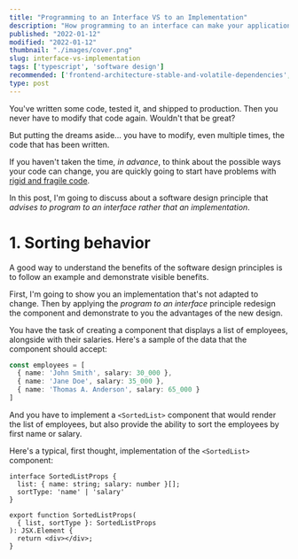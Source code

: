 ```yaml
---
title: "Programming to an Interface VS to an Implementation"
description: "How programming to an interface can make your application easier to change in the future."  
published: "2022-01-12"
modified: "2022-01-12"
thumbnail: "./images/cover.png"
slug: interface-vs-implementation
tags: ['typescript', 'software design']
recommended: ['frontend-architecture-stable-and-volatile-dependencies', 'the-art-of-writing-small-and-plain-functions']
type: post
---
```


You've written some code, tested it, and shipped to production. Then you never have to modify that code again. Wouldn't that be great?

But putting the dreams aside... you have to modify, even multiple times, the code that has been written. 

If you haven't taken the time, *in advance*, to think about the possible ways your code can change, you are quickly going to start have problems with [rigid and fragile code](https://www.excella.com/insights/top-4-symptoms-of-bad-code).  

In this post, I'm going to discuss about a software design principle that *advises to program to an interface rather that an implementation*.  

# 1. Sorting behavior

A good way to understand the benefits of the software design principles is to follow an example and demonstrate visible benefits.  

First, I'm going to show you an implementation that's not adapted to change. Then by applying the *program to an interface* principle redesign the component and demonstrate to you the advantages of the new design. 

You have the task of creating a component that displays a list of employees, alongside with their salaries. Here's a sample of the data that the component should accept:

```ts twoshlash
const employees = [
  { name: 'John Smith', salary: 30_000 },
  { name: 'Jane Doe', salary: 35_000 },
  { name: 'Thomas A. Anderson', salary: 65_000 }
]
```

And you have to implement a `<SortedList>` component that would render the list of employees, but also provide the ability to sort the employees by first name or salary.  

Here's a typical, first thought, implementation of the `<SortedList>` component:

```tsx twoslash
interface SortedListProps {
  list: { name: string; salary: number }[];
  sortType: 'name' | 'salary'
}

export function SortedListProps(
  { list, sortType }: SortedListProps
): JSX.Element {
  return <div></div>;
}
```